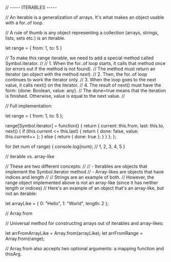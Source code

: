 // ----- ITERABLES -----

// An iterable is a generalization of arrays. It's what makes an object usable with a for..of loop.

// A rule of thumb is any object representing a collection (arrays, strings, lists, sets etc.) is an iterable.

let range = {
    from: 1,
    to: 5
}

// To make this range iterable, we need to add a special method called Symbol.iterator.
//
//  1. When the for..of loop starts, it calls that method once (or errors out if the method is not found).
//     The method must return an iterator (an object with the method *next*).
//  2. Then, the for..of loop continues to work the iterator only.
//  3. When the loop goes to the next value, it calls next() on the iterator.
//  4. The result of next() must have the form: {done: Boolean, value: any}.
//     The done=true means that the iteration is finished. Otherwise, value is equal to the next value.
//

// Full implementation:

let range = {
    from: 1,
    to: 5
};
  
range[Symbol.iterator] = function() {
    return {
        current: this.from,
        last: this.to,
        next() {
            if (this.current <= this.last) {
                return { done: false, value: this.current++ };
            } else {
                return { done: true };
            }
        }
    };
};
  
for (let num of range) {
    console.log(num);  // 1, 2, 3, 4, 5
}

// iterable vs. array-like

// These are two different concepts:
//
// - Iterables are objects that implement the Symbol.iterator method
// - Array-likes are objects that have indices and length
//
// Strings are an example of both.
// However, the range object implemented above is not an array-like (since it has neither length or indices)
// Here's an example of an object that's an array-like, but not an iterable:

let arrayLike = {
    0: "Hello",
    1: "World",
    length: 2
};

// Array.from

// Universal method for constructing arrays out of iterables and array-likes:

let arrFromArrayLike = Array.from(arrayLike);
let arrFromRange = Array.from(range);

// Array.from also accepts two optional arguments: a mapping function and thisArg.
